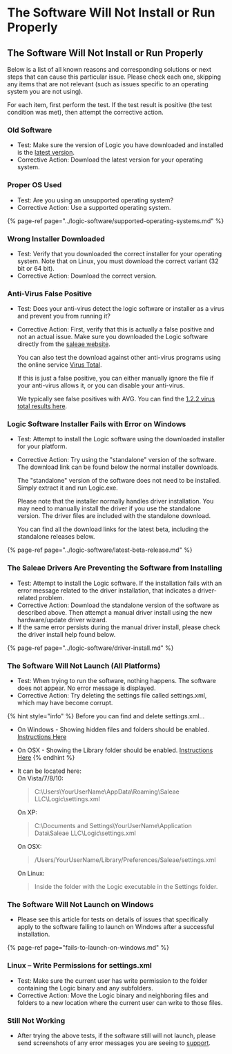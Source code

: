 # The Software Will Not Install or Run Properly

## The Software Will Not Install or Run Properly

Below is a list of all known reasons and corresponding solutions or next steps that can cause this particular issue. Please check each one, skipping any items that are not relevant \(such as issues specific to an operating system you are not using\).

For each item, first perform the test. If the test result is positive \(the test condition was met\), then attempt the corrective action.

### **Old Software**

* Test: Make sure the version of Logic you have downloaded and installed is the [latest version](https://www.saleae.com/downloads).
* Corrective Action: Download the latest version for your operating system.

### **Proper OS Used**

* Test: Are you using an unsupported operating system?
* Corrective Action: Use a supported operating system.

{% page-ref page="../logic-software/supported-operating-systems.md" %}

### **Wrong Installer Downloaded**

* Test: Verify that you downloaded the correct installer for your operating system. Note that on Linux, you must download the correct variant \(32 bit or 64 bit\).
* Corrective Action: Download the correct version.

### **Anti-Virus False Positive**

* Test: Does your anti-virus detect the logic software or installer as a virus and prevent you from running it?
* Corrective Action: First, verify that this is actually a false positive and not an actual issue. Make sure you downloaded the Logic software directly from the [saleae website](https://www.saleae.com/downloads). 

    You can also test the download against other anti-virus programs using the online service [Virus Total](https://www.virustotal.com/).

    If this is just a false positive, you can either manually ignore the file if your anti-virus allows it, or you can disable your anti-virus. 

    We typically see false positives with AVG. You can find the [1.2.2 virus total results here](https://www.virustotal.com/en/file/9b9fc726f45a206a52aef9695d309bc0ee7ce583e4c06577f0b4875fe81207ee/analysis/1435262948/).

### **Logic Software Installer Fails with Error on Windows**

* Test: Attempt to install the Logic software using the downloaded installer for your platform.
* Corrective Action: Try using the "standalone" version of the software. The download link can be found below the normal installer downloads.

    The "standalone" version of the software does not need to be installed. Simply extract it and run Logic.exe.

    Please note that the installer normally handles driver installation. You may need to manually install the driver if you use the standalone version. The driver files are included with the standalone download.

    You can find all the download links for the latest beta, including the standalone releases below.

{% page-ref page="../logic-software/latest-beta-release.md" %}

### **The Saleae Drivers Are Preventing the Software from Installing**

* Test: Attempt to install the Logic software. If the installation fails with an error message related to the driver installation, that indicates a driver-related problem.
* Corrective Action: Download the standalone version of the software as described above. Then attempt a manual driver install using the new hardware/update driver wizard.
* If the same error persists during the manual driver install, please check the driver install help found below.

{% page-ref page="../logic-software/driver-install.md" %}

### **The Software Will Not Launch \(All Platforms\)**

* Test: When trying to run the software, nothing happens. The software does not appear. No error message is displayed.
* Corrective Action: Try deleting the settings file called settings.xml, which may have become corrupt.

{% hint style="info" %}
Before you can find and delete settings.xml...

* On Windows - Showing hidden files and folders should be enabled. [Instructions Here](https://support.microsoft.com/en-us/help/14201/windows-show-hidden-files)
* On OSX - Showing the Library folder should be enabled. [Instructions Here](https://helpx.adobe.com/x-productkb/global/access-hidden-user-library-files.html)
{% endhint %}

* It can be located here:  
  On Vista/7/8/10:

  > C:\Users\YourUserName\AppData\Roaming\Saleae LLC\Logic\settings.xml

  On XP:

  > C:\Documents and Settings\YourUserName\Application Data\Saleae LLC\Logic\settings.xml

  On OSX:

  > /Users/YourUserName/Library/Preferences/Saleae/settings.xml

  On Linux:

  > Inside the folder with the Logic executable in the Settings folder.

### **The Software Will Not Launch on Windows**

* Please see this article for tests on details of issues that specifically apply to the software failing to launch on Windows after a successful installation.

{% page-ref page="fails-to-launch-on-windows.md" %}

### **Linux – Write Permissions for settings.xml**

* Test: Make sure the current user has write permission to the folder containing the Logic binary and any subfolders.
* Corrective Action: Move the Logic binary and neighboring files and folders to a new location where the current user can write to those files.

### **Still Not Working**

* After trying the above tests, if the software still will not launch, please send screenshots of any error messages you are seeing to [support](https://contact.saleae.com/hc/en-us/requests/new).

